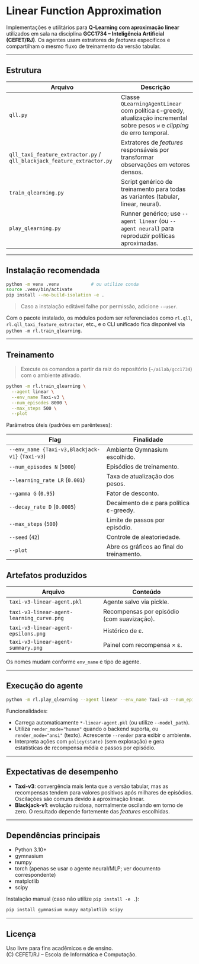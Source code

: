 # Linear Function Approximation

Implementações e utilitários para **Q-Learning com aproximação linear** utilizados em sala na disciplina **GCC1734 – Inteligência Artificial (CEFET/RJ)**. Os agentes usam extratores de *features* específicos e compartilham o mesmo fluxo de treinamento da versão tabular.

---

## Estrutura

| Arquivo | Descrição |
| ------- | --------- |
| `qll.py` | Classe `QLearningAgentLinear` com política ε-greedy, atualização incremental sobre pesos `w` e *clipping* de erro temporal. |
| `qll_taxi_feature_extractor.py` / `qll_blackjack_feature_extractor.py` | Extratores de *features* responsáveis por transformar observações em vetores densos. |
| `train_qlearning.py` | Script genérico de treinamento para todas as variantes (tabular, linear, neural). |
| `play_qlearning.py` | Runner genérico; use `--agent linear` (ou `--agent neural`) para reproduzir políticas aproximadas. |

---

## Instalação recomendada

```bash
python -m venv .venv            # ou utilize conda
source .venv/bin/activate
pip install --no-build-isolation -e .
```

> Caso a instalação editável falhe por permissão, adicione `--user`.

Com o pacote instalado, os módulos podem ser referenciados como `rl.qll`, `rl.qll_taxi_feature_extractor`, etc., e o CLI unificado fica disponível via `python -m rl.train_qlearning`.

---

## Treinamento

> Execute os comandos a partir da raiz do repositório (`~/ailab/gcc1734`) com o ambiente ativado.

```bash
python -m rl.train_qlearning \
  --agent linear \
  --env_name Taxi-v3 \
  --num_episodes 8000 \
  --max_steps 500 \
  --plot
```

Parâmetros úteis (padrões em parênteses):

| Flag | Finalidade |
| ---- | ---------- |
| `--env_name {Taxi-v3,Blackjack-v1}` (`Taxi-v3`) | Ambiente Gymnasium escolhido. |
| `--num_episodes N` (`5000`) | Episódios de treinamento. |
| `--learning_rate LR` (`0.001`) | Taxa de atualização dos pesos. |
| `--gamma G` (`0.95`) | Fator de desconto. |
| `--decay_rate D` (`0.0005`) | Decaimento de ε para política ε-greedy. |
| `--max_steps` (`500`) | Limite de passos por episódio. |
| `--seed` (`42`) | Controle de aleatoriedade. |
| `--plot` | Abre os gráficos ao final do treinamento. |

## Artefatos produzidos

| Arquivo | Conteúdo |
| ------- | -------- |
| `taxi-v3-linear-agent.pkl` | Agente salvo via pickle. |
| `taxi-v3-linear-agent-learning_curve.png` | Recompensas por episódio (com suavização). |
| `taxi-v3-linear-agent-epsilons.png` | Histórico de ε. |
| `taxi-v3-linear-agent-summary.png` | Painel com recompensa × ε. |

Os nomes mudam conforme `env_name` e tipo de agente.

---

## Execução do agente

```bash
python -m rl.play_qlearning --agent linear --env_name Taxi-v3 --num_episodes 5
```

Funcionalidades:

- Carrega automaticamente `*-linear-agent.pkl` (ou utilize `--model_path`).
- Utiliza `render_mode="human"` quando o backend suporta, ou `render_mode="ansi"` (texto). Acrescente `--render` para exibir o ambiente.
- Interpreta ações com `policy(state)` (sem exploração) e gera estatísticas de recompensa média e passos por episódio.

---

## Expectativas de desempenho

- **Taxi-v3**: convergência mais lenta que a versão tabular, mas as recompensas tendem para valores positivos após milhares de episódios. Oscilações são comuns devido à aproximação linear.
- **Blackjack-v1**: evolução ruidosa, normalmente oscilando em torno de zero. O resultado depende fortemente das *features* escolhidas.

---

## Dependências principais

- Python 3.10+
- gymnasium
- numpy
- torch (apenas se usar o agente neural/MLP; ver documento correspondente)
- matplotlib
- scipy

Instalação manual (caso não utilize `pip install -e .`):

```bash
pip install gymnasium numpy matplotlib scipy
```

---

## Licença

Uso livre para fins acadêmicos e de ensino.  
(C) CEFET/RJ – Escola de Informática e Computação.
